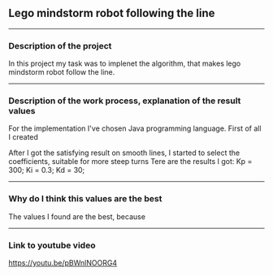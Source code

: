 ## Lego mindstorm robot following the line

---

### Description of the project

In this project my task was to implenet the algorithm, that makes lego mindstorm robot follow the line.

---

### Description of the work process, explanation of the result values

For the implementation I've chosen Java programming language.
First of all I created 

After I got the satisfying result on smooth lines, I started to select the coefficients, suitable for more steep turns
Tere are the results I got:
Kp = 300;
Ki = 0.3;
Kd = 30;

---

### Why do I think this values are the best

The values I found are the best, because

---

### Link to youtube video
https://youtu.be/pBWnlNOORG4

